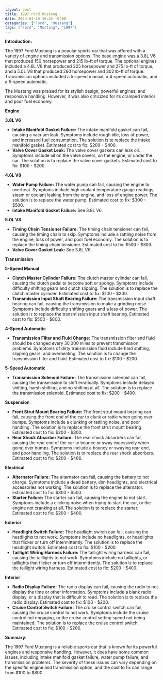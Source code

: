 ```yaml
---
layout: post
title: 1997 Ford Mustang
date: 2024-03-29 10:36 -0400
categories: ["Ford", "Mustang"]
tags: ["Ford", "Mustang", "1997"]
---
```

**Introduction:**

The 1997 Ford Mustang is a popular sports car that was offered with a variety of engine and transmission options. The base engine was a 3.8L V6 that produced 150 horsepower and 215 lb-ft of torque. The optional engines included a 4.6L V8 that produced 225 horsepower and 275 lb-ft of torque, and a 5.0L V8 that produced 260 horsepower and 302 lb-ft of torque. Transmission options included a 5-speed manual, a 4-speed automatic, and a 5-speed automatic.

The Mustang was praised for its stylish design, powerful engines, and responsive handling. However, it was also criticized for its cramped interior and poor fuel economy.

**Engine**

**3.8L V6**

* **Intake Manifold Gasket Failure:** The intake manifold gasket can fail, causing a vacuum leak. Symptoms include rough idle, loss of power, and increased fuel consumption. The solution is to replace the intake manifold gasket. Estimated cost to fix: $200 - $400.
* **Valve Cover Gasket Leak:** The valve cover gaskets can leak oil. Symptoms include oil on the valve covers, on the engine, or under the car. The solution is to replace the valve cover gaskets. Estimated cost to fix: $100 - $200.

**4.6L V8**

* **Water Pump Failure:** The water pump can fail, causing the engine to overheat. Symptoms include high coolant temperature gauge readings, steam or coolant leaking from the engine, and loss of engine power. The solution is to replace the water pump. Estimated cost to fix: $300 - $500.
* **Intake Manifold Gasket Failure:** See 3.8L V6.

**5.0L V8**

* **Timing Chain Tensioner Failure:** The timing chain tensioner can fail, causing the timing chain to skip. Symptoms include a rattling noise from the engine, loss of power, and poor fuel economy. The solution is to replace the timing chain tensioner. Estimated cost to fix: $500 - $800.
* **Valve Cover Gasket Leak:** See 3.8L V6.

**Transmission**

**5-Speed Manual**

* **Clutch Master Cylinder Failure:** The clutch master cylinder can fail, causing the clutch pedal to become soft or spongy. Symptoms include difficulty shifting gears and clutch slipping. The solution is to replace the clutch master cylinder. Estimated cost to fix: $100 - $200.
* **Transmission Input Shaft Bearing Failure:** The transmission input shaft bearing can fail, causing the transmission to make a grinding noise. Symptoms include difficulty shifting gears and a loss of power. The solution is to replace the transmission input shaft bearing. Estimated cost to fix: $500 - $800.

**4-Speed Automatic**

* **Transmission Filter and Fluid Change:** The transmission filter and fluid should be changed every 30,000 miles to prevent transmission problems. Symptoms of dirty transmission fluid include hard shifting, slipping gears, and overheating. The solution is to change the transmission filter and fluid. Estimated cost to fix: $100 - $200.

**5-Speed Automatic**

* **Transmission Solenoid Failure:** The transmission solenoid can fail, causing the transmission to shift erratically. Symptoms include delayed shifting, harsh shifting, and no shifting at all. The solution is to replace the transmission solenoid. Estimated cost to fix: $200 - $400.

**Suspension**

* **Front Strut Mount Bearing Failure:** The front strut mount bearing can fail, causing the front end of the car to clunk or rattle when going over bumps. Symptoms include a clunking or rattling noise, and poor handling. The solution is to replace the front strut mount bearing. Estimated cost to fix: $200 - $300.
* **Rear Shock Absorber Failure:** The rear shock absorbers can fail, causing the rear end of the car to bounce or sway excessively when going over bumps. Symptoms include a bouncy or swaying rear end, and poor handling. The solution is to replace the rear shock absorbers. Estimated cost to fix: $200 - $400.

**Electrical**

* **Alternator Failure:** The alternator can fail, causing the battery to not charge. Symptoms include a dead battery, dim headlights, and electrical accessories not working. The solution is to replace the alternator. Estimated cost to fix: $300 - $500.
* **Starter Failure:** The starter can fail, causing the engine to not start. Symptoms include a clicking noise when trying to start the car, or the engine not cranking at all. The solution is to replace the starter. Estimated cost to fix: $200 - $400.

**Exterior**

* **Headlight Switch Failure:** The headlight switch can fail, causing the headlights to not work. Symptoms include no headlights, or headlights that flicker or turn off intermittently. The solution is to replace the headlight switch. Estimated cost to fix: $100 - $200.
* **Taillight Wiring Harness Failure:** The taillight wiring harness can fail, causing the taillights to not work. Symptoms include no taillights, or taillights that flicker or turn off intermittently. The solution is to replace the taillight wiring harness. Estimated cost to fix: $200 - $400.

**Interior**

* **Radio Display Failure:** The radio display can fail, causing the radio to not display the time or other information. Symptoms include a blank radio display, or a display that is difficult to read. The solution is to replace the radio display. Estimated cost to fix: $100 - $200.
* **Cruise Control Switch Failure:** The cruise control switch can fail, causing the cruise control to not work. Symptoms include the cruise control not engaging, or the cruise control setting speed not being maintained. The solution is to replace the cruise control switch. Estimated cost to fix: $100 - $200.

**Summary:**

The 1997 Ford Mustang is a reliable sports car that is known for its powerful engines and responsive handling. However, it does have some common issues, including intake manifold gasket failure, water pump failure, and transmission problems. The severity of these issues can vary depending on the specific engine and transmission option, and the cost to fix can range from $100 to $800.
